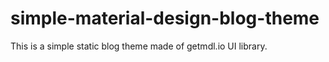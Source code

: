 # simple-material-design-blog-theme
This is a simple static blog theme made of getmdl.io UI library.
